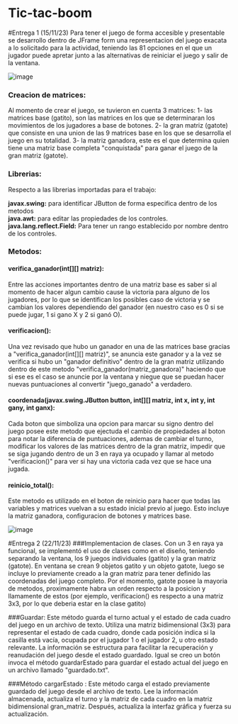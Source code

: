# Tic-tac-boom

#Entrega 1 (15/11/23)
Para tener el juego de forma accesible y presentable se desarrollo dentro de JFrame form una representacion del juego exacata a lo solicitado para la actividad,
teniendo las 81 opciones en el que un jugador puede apretar junto a las alternativas de reiniciar el juego y salir de la ventana.

![image](https://github.com/Cristo100/Tic-tac-boom/assets/135175850/ff53b9a8-b04b-425c-8267-decaef81df63)

### Creacion de matrices:
Al momento de crear el juego, se tuvieron en cuenta 3 matrices:
1- las matrices base (gatito), son las matrices en los que se determinaran los movimientos de los jugadores a base de botones.
2- la gran matriz (gatote) que consiste en una union de las 9 matrices base en los que se desarrolla el juego en su totalidad.
3- la matriz ganadora, este es el que determina quien tiene una matriz base completa "conquistada" para ganar el juego de la gran matriz (gatote).<br>

### Librerias:
Respecto a las librerias importadas para el trabajo:

**javax.swing:** para identificar JButton de forma especifica dentro de los metodos<br>
**java.awt:** para editar las propiedades de los controles.<br>
**java.lang.reflect.Field:** Para tener un rango establecido por nombre dentro de los controles.<br>

### Metodos:
#### verifica_ganador(int[][] matriz):
Entre las acciones importantes dentro de una matriz base es saber si al momento de hacer algun cambio cause la victoria para alguno de
los jugadores, por lo que se identifican los posibles caso de victoria y se cambian los valores dependiendo del ganador (en nuestro caso es 0 si se puede jugar, 1 si gano X y 2 si ganó O).

#### verificacion():
Una vez revisado que hubo un ganador en una de las matrices base gracias a "verifica_ganador(int[][] matriz)", se anuncia este ganador y a la vez se verifica si hubo un "ganador definitivo" dentro de la gran matriz utilizando dentro de este metodo "verifica_ganador(matriz_ganadora)" haciendo que si ese es el caso se anuncie por la ventana y niegue que se puedan hacer nuevas puntuaciones al convertir "juego_ganado" a verdadero.

#### coordenada(javax.swing.JButton button, int[][] matriz, int x, int y, int gany, int ganx):
Cada boton que simboliza una opcion para marcar su signo dentro del juego posee este metodo que ejectuda el cambio de propiedades al boton para notar la diferencia de puntuaciones, ademas de cambiar el turno, modificar los valores de las matrices dentro de la gran matriz, impedir que se siga jugando dentro de un 3 en raya ya ocupado y llamar al metodo "verificacion()" para ver si hay una victoria cada vez que se hace una jugada.

#### reinicio_total():
Este metodo es utilizado en el boton de reinicio para hacer que todas las variables y matrices vuelvan a su estado inicial previo al juego. Esto incluye la matriz ganadora, configuracion de botones y matrices base.<br>

![image](https://github.com/Cristo100/Tic-tac-boom/assets/135175850/6bb70054-537a-4bac-a020-0207e2918167)


#Entrega 2 (22/11/23)
###Implementacion de clases.
Con un 3 en raya ya funcional, se implementó el uso de clases como en el diseño, teniendo separando la ventana, los 9 juegos individuales (gatito) y la gran matriz (gatote). En ventana se crean 9 objetos gatito y un objeto gatote, luego se incluye lo previamente creado a la gran matriz para tener definido las coordenadas del juego completo. Por el momento, gatote posee la mayoria de metodos, proximamente habra un orden respecto a la posicion y llamamente de estos (por ejemplo, verificacion() es respecto a una matriz 3x3, por lo que deberia estar en la clase gatito)

###Guardar:
Este método guarda el turno actual y el estado de cada cuadro del juego en un archivo de texto. Utiliza una matriz bidimensional (3x3) para representar el estado de cada cuadro, donde cada posición indica si la casilla está vacía, ocupada por el jugador 1 o el jugador 2, u otro estado relevante. La información se estructura para facilitar la recuperación y reanudación del juego desde el estado guardado. Igual se creo un botón invoca el método guardarEstado para guardar el estado actual del juego en un archivo llamado "guardado.txt".

###Método cargarEstado :
Este método carga el estado previamente guardado del juego desde el archivo de texto. Lee la información almacenada, actualiza el turno y la matriz de cada cuadro en la matriz bidimensional gran_matriz. Después, actualiza la interfaz gráfica y fuerza su actualización.














